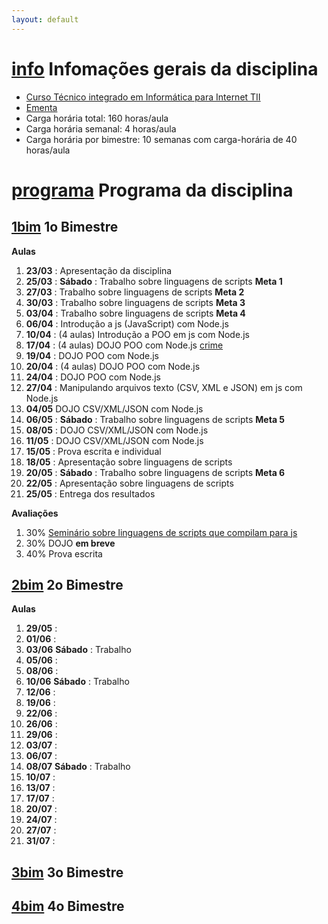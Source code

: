 ```yaml
---
layout: default
---
```


# [info](#header-1) Infomações gerais da disciplina

- [Curso Técnico integrado em Informática para Internet TII](http://diatinf.ifrn.edu.br/doku.php?id=cursos:tecnicos:ii:start)
- [Ementa](http://diatinf.ifrn.edu.br/lib/exe/fetch.php?media=cursos:tecnicos:ii:info4_-_programacao_orientada_a_servicos.pdf)
- Carga horária total: 160 horas/aula
- Carga horária semanal: 4 horas/aula
- Carga horária por bimestre: 10 semanas com carga-horária de 40 horas/aula

# [programa](#header-1) Programa da disciplina

## [1bim](#header-2) 1o Bimestre

**Aulas**

1. __23/03__ : Apresentação da disciplina
2. __25/03__ : **Sábado** : Trabalho sobre linguagens de scripts __Meta 1__
3. __27/03__ : Trabalho sobre linguagens de scripts __Meta 2__
4. __30/03__ : Trabalho sobre linguagens de scripts __Meta 3__
5. __03/04__ : Trabalho sobre linguagens de scripts __Meta 4__
6. __06/04__ : Introdução a js (JavaScript) com Node.js
7. __10/04__ : (4 aulas) Introdução a POO em js com Node.js
8. __17/04__ : (4 aulas) DOJO POO com Node.js [crime](http://dojopuzzles.com/problemas/exibe/descubra-o-assassino/)
9. __19/04__ : DOJO POO com Node.js
10. __20/04__ : (4 aulas) DOJO POO com Node.js
11. __24/04__ : DOJO POO com Node.js
12. __27/04__ : Manipulando arquivos texto (CSV, XML e JSON) em js com Node.js
13. __04/05__ DOJO CSV/XML/JSON com Node.js
14. __06/05__ : **Sábado** : Trabalho sobre linguagens de scripts __Meta 5__
15. __08/05__ : DOJO CSV/XML/JSON com Node.js
16. __11/05__ : DOJO CSV/XML/JSON com Node.js
17. __15/05__ : Prova escrita e individual
18. __18/05__ : Apresentação sobre linguagens de scripts
19. __20/05__ : **Sábado** : Trabalho sobre linguagens de scripts __Meta 6__
20. __22/05__ : Apresentação sobre linguagens de scripts
21. __25/05__ : Entrega dos resultados

**Avaliações**
1. 30% [Seminário sobre linguagens de scripts que compilam para js](2017.1.1oBim.Trabalho.Linguagens_de_script)
2. 30% DOJO __em breve__
3. 40% Prova escrita

## [2bim](#header-2) 2o Bimestre

**Aulas**

1. __29/05__ :
2. __01/06__ :
3. __03/06__ **Sábado** : Trabalho
4. __05/06__ :
5. __08/06__ :
6. __10/06__ **Sábado** : Trabalho
7. __12/06__ :
8. __19/06__ :
9. __22/06__ :
10. __26/06__ :
11. __29/06__ :
12. __03/07__ :
13. __06/07__ :
14. __08/07__ **Sábado** : Trabalho
15. __10/07__ :
16. __13/07__ :
17. __17/07__ :
18. __20/07__ :
19. __24/07__ :
20. __27/07__ :
21. __31/07__ :


## [3bim](#header-2) 3o Bimestre



## [4bim](#header-2) 4o Bimestre
